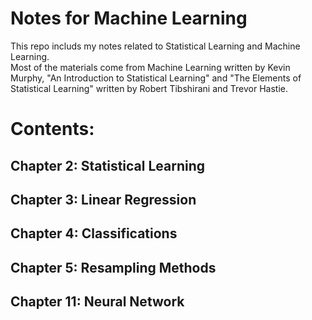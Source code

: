 # Notes for Machine Learning

This repo includs my notes related to Statistical Learning and Machine Learning.  
Most of the materials come from Machine Learning written by Kevin Murphy, "An Introduction to Statistical Learning" and "The Elements of Statistical Learning" written by Robert Tibshirani and Trevor Hastie.  

# Contents:

## Chapter 2: Statistical Learning
## Chapter 3: Linear Regression
## Chapter 4: Classifications
## Chapter 5: Resampling Methods
## Chapter 11: Neural Network
